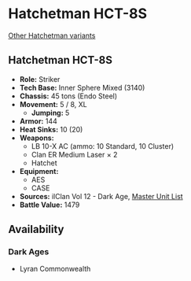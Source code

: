 # Hatchetman HCT-8S

[Other Hatchetman variants](../hatchetman.md)

## Hatchetman HCT-8S
- **Role:** Striker
- **Tech Base:** Inner Sphere Mixed (3140)
- **Chassis:** 45 tons (Endo Steel)
- **Movement:** 5 / 8, XL
  - **Jumping:** 5
- **Armor:** 144
- **Heat Sinks:** 10 (20)
- **Weapons:**
  - LB 10-X AC (ammo: 10 Standard, 10 Cluster)
  - Clan ER Medium Laser × 2
  - Hatchet
- **Equipment:**
  - AES
  - CASE
- **Sources:** ilClan Vol 12 - Dark Age, [Master Unit List](http://masterunitlist.info/Unit/Details/7780/hatchetman-hct-8s)
- **Battle Value:** 1479

## Availability

### Dark Ages
- Lyran Commonwealth

